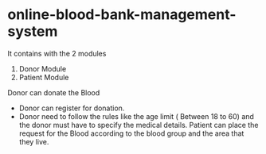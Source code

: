 # online-blood-bank-management-system

It contains with the 2 modules
1) Donor Module
2) Patient Module

Donor can donate the Blood 
- Donor can register for donation.
- Donor need to follow the rules like the age limit ( Between 18 to 60) and the donor must have to specify the medical details.
Patient can place the request for the Blood according to the blood group and the area that they live.
